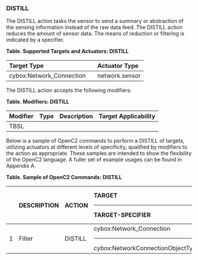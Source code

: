 ### DISTILL
The DISTILL action tasks the sensor to send a summary or abstraction of the sensing information instead of the raw data feed.
The DISTILL action reduces the amount of sensor data.  The means of reduction or filtering is indicated by a specifier.

**Table. Supported Targets and Actuators: DISTILL**

| Target Type |  | Actuator Type | 
| :--- | :--- | :--- | 
| cybox:Network_Connection |  | network.sensor | 

The DISTILL action accepts the following modifiers:

**Table. Modifiers: DISTILL**

| Modifier | Type | Description | Target Applicability | 
| :--- | :--- | :--- | :--- | 
| TBSL |  |  |  | 

Below is a sample of OpenC2 commands to perform a DISTILL of targets, utilizing actuators at different levels of specificity, qualified by modifiers to the action as appropriate. These samples are intended to show the flexibility of the OpenC2 language. A fuller set of example usages can be found in Appendix A.

**Table. Sample of OpenC2 Commands: DISTILL**

|  | DESCRIPTION | ACTION | TARGET<hr>TARGET-SPECIFIER | ACTUATOR<hr>ACTUATOR-SPECIFIER | MODIFIER | 
| :--- | :--- | :--- | :--- | :--- | :--- | 
| 1 | Filter | DISTILL | cybox:Network_Connection<hr>cybox:NetworkConnectionObjectType | network.sensor<hr> |  | 
